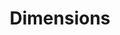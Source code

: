 ---
layout: default
bigquery: https://console.cloud.google.com/bigquery?p=covid-19-dimensions-ai&page=table&d=data&t=publications
contributors: Digital Science, https://www.digital-science.com/
cost: Free for personal, non-commercial use.
description: Dimensions contains more than 100 million publications, ranging from
  articles published in scholarly journals, books and book chapters, to preprints
  and conference proceedings. All publications are contextualized with linked data
  sets, funding, publications, patents, clinical trials, and policy documents. You
  can also view associated categories, funders, institutions, and researcher profiles.
documentation: https://docs.dimensions.ai/bigquery/index.html
last_edit: 04/05/2022, 11:37:10
location: https://www.dimensions.ai/products/free/
maintained_by: Digital Science, https://www.digital-science.com/
schema_fields:
- category_icrp_ct
- research_org_countries
- family_count
- category_hra
- current_assignee
- start_date
- publication_ids
- category_uoa
- funding_nzd
- current_assignee_countries
- arxiv_id
- linkout
- family_id
- family_members_ids
- category_hrcs_rac
- legal_status
- funding_details
- category_sdg
- eisbn
- date_print
- conference
- associated_publication_doi
- proceedings_title
- end_year
- associated_publication_pmid
- citation_string
- relationships
- funding_jpy
- issue
- aliases
- email_address
- created_date
- reference_ids
- repository_url
- current_assignee_orgs
- application_number
- expiration_date
- registry
- cited_by_ids
- assignee_orgs
- associated_publication_id
- granted_year
- date_modified
- citations_count
- priority_year
- embargo_date
- resulting_publication_doi
- associated_grant_ids
- date
- journal
- funding_chf
- gender
- research_org_cities
- category_bra
- foa_number
- resulting_publication_ids
- funding_usd
- funder_org
- interventions
- concepts
- date_imported_gbq
- original_title
- categories
- abstract
- wikipedia_url
- types
- inventor_names
- pmcid
- name
- external_ids
- grant_number
- isbn
- links
- research_orgs
- editors
- doi
- funder_org_acronyms
- subtitles
- description
- funder_countries
- date_normal
- citations
- funder_org_cities
- jurisdiction
- book_series_title
- priority_date
- title
- authors
- original_assignee_orgs
- funder_org_state_codes
- mesh_headings
- cpc
- id
- active_years
- funding_cad
- address
- publisher
- supporting_grant_ids
- parent_id
- date_inserted
- date_online
- original_assignee
- volume
- funding_currency
- language
- repository_name
- category_rcdc
- repository_id
- phase
- funding_cny
- legal_events
- funding_amount
- original_abstract
- category_icrp_cso
- researcher_ids
- pmid
- assignee_countries
- associated_publication_arxiv_id
- clinical_trial_ids
- license
- expiration_year
- acknowledgements
- research_org_state_names
- publication_date
- research_org_country_names
- funding_aud
- open_access_categories_v2
- metrics
- investigators
- filing_date
- organisation_details
- acronym
- funder_orgs
- status
- brief_title
- altmetrics
- labels
- source_id
- year
- patent_ids
- type
- kind
- acronyms
- book_title
- conditions
- category_for
- start_year
- open_access_categories
- research_org_city_names
- funding_eur
- mesh_terms
- publication_year
- ipcr
- end_date
- granted_date
- journal_lists
- original_assignee_countries
- pages
- research_org_state_codes
- category_hrcs_hc
- established
- funding_gbp
- funder_org_countries
- filing_status
- filing_year
shortname: dimensions
tags:
- scholarly literature
- patents
- funding
- clinical trials
- academic profiles
terms_of_use: 'Use of both the Dimensions COVID-19 dataset and full Dimensions dataset
  are subject to the Dimensions Terms of use: https://www.dimensions.ai/policies-terms-legal '
title: Dimensions
uuid: dcff88bd-fe6b-4fdb-8159-809bf9d7bc1c
---
